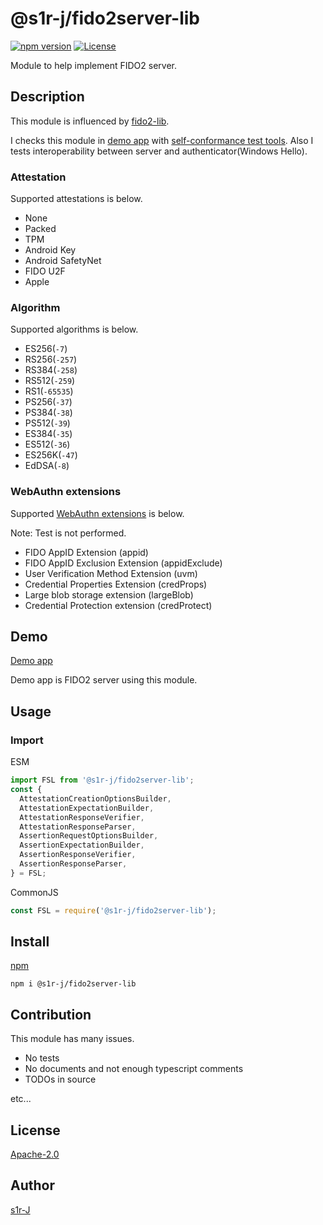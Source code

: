 # @s1r-j/fido2server-lib

[![npm version](https://badge.fury.io/js/@s1r-j%2Ffido2server-lib.svg)](https://badge.fury.io/js/@s1r-j%2Ffido2server-lib) [![License](https://img.shields.io/badge/License-Apache_2.0-blue.svg)](https://opensource.org/licenses/Apache-2.0)

Module to help implement FIDO2 server.

## Description

This module is influenced by [fido2-lib](https://www.npmjs.com/package/fido2-lib).

I checks this module in [demo app](https://github.com/s1r-J/fido2-demoserver) with [self-conformance test tools](https://fidoalliance.org/certification/functional-certification/conformance/).
Also I tests interoperability between server and authenticator(Windows Hello).

### Attestation

Supported attestations is below.

- None
- Packed
- TPM
- Android Key
- Android SafetyNet
- FIDO U2F
- Apple

### Algorithm

Supported algorithms is below.

- ES256(`-7`)
- RS256(`-257`)
- RS384(`-258`)
- RS512(`-259`)
- RS1(`-65535`)
- PS256(`-37`)
- PS384(`-38`)
- PS512(`-39`)
- ES384(`-35`)
- ES512(`-36`)
- ES256K(`-47`)
- EdDSA(`-8`)

### WebAuthn extensions

Supported [WebAuthn extensions](https://www.w3.org/TR/webauthn-2/#sctn-extensions) is below.

Note: Test is not performed.

- FIDO AppID Extension (appid)
- FIDO AppID Exclusion Extension (appidExclude)
- User Verification Method Extension (uvm)
- Credential Properties Extension (credProps)
- Large blob storage extension (largeBlob)
- Credential Protection extension (credProtect)

## Demo

[Demo app](https://github.com/s1r-J/fido2-demoserver)

Demo app is FIDO2 server using this module.

## Usage

### Import

ESM

```javascript
import FSL from '@s1r-j/fido2server-lib';
const {
  AttestationCreationOptionsBuilder,
  AttestationExpectationBuilder,
  AttestationResponseVerifier,
  AttestationResponseParser,
  AssertionRequestOptionsBuilder,
  AssertionExpectationBuilder,
  AssertionResponseVerifier,
  AssertionResponseParser,
} = FSL;
```

CommonJS

```javascript
const FSL = require('@s1r-j/fido2server-lib');
```

## Install

[npm](https://www.npmjs.com/package/@s1r-j/fido2server-lib)

```
npm i @s1r-j/fido2server-lib
```

## Contribution

This module has many issues.

- No tests
- No documents and not enough typescript comments
- TODOs in source

etc...

## License

[Apache-2.0](http://www.apache.org/licenses/LICENSE-2.0.html)

## Author

[s1r-J](https://github.com/s1r-J)
